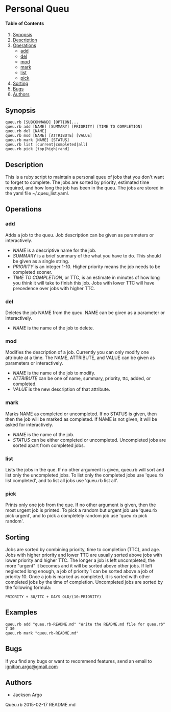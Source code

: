 Personal Queu
=============

#### Table of Contents
1. [Synopsis](#synopsis)
2. [Description](#desctiption)
3. [Operations](#operations)
    * [add](#add)
    * [del](#del)
    * [mod](#mod)
    * [mark](#mark)
    * [list](#list)
    * [pick](#pick)
4. [Sorting](#sorting)
5. [Bugs](#bugs)
6. [Authors](#authors)

## Synopsis
    queu.rb [SUBCOMMAND] [OPTION]...
    queu.rb add [NAME] [SUMMARY] [PRIORITY] [TIME TO COMPLETION]
    queu.rb del [NAME]
    queu.rb mod [NAME] [ATTRIBUTE] [VALUE]
    queu.rb mark [NAME] [STATUS]
    queu.rb list [current|completed|all]
    queu.rb pick [top|high|rand]

## Description

This is a ruby script to maintain a personal queu of jobs that you don't want 
to forget to complete. The jobs are sorted by priority, estimated time
required, and how long the job has been in the queu. The jobs are stored in the
yaml file ~/.queu\_list.yaml.

## Operations

### add

Adds a job to the queu. Job description can be given as parameters or 
interactively.

* *NAME* is a descriptive name for the job.
* *SUMMARY* is a brief summary of the what you have to do. This should be given
as a single string.
* *PRIORITY* is an integer 1-10. Higher priority means the job needs to be
completed sooner.
* *TIME TO COMPLETION*, or TTC, is an estimate in minutes of how long you think it will
take to finish this job. Jobs with lower TTC will have precedence over jobs
with higher TTC.

### del

Deletes the job NAME from the queu. NAME can be given as a parameter or
interactively.

* *NAME* is the name of the job to delete.

### mod

Modifies the description of a job. Currently you can only modify one
attribute at a time. The NAME, ATTRIBUTE, and VALUE can be given as
parameters or interactively.

* *NAME* is the name of the job to modify.
* *ATTRIBUTE* can be one of name, summary, priority, ttc, added, or
completed.
* *VALUE* is the new description of that attribute.

### mark

Marks NAME as completed or uncompleted. If no STATUS is given, then
then the job will be marked as completed. If NAME is not given, it will
be asked for interactively.

* *NAME* is the name of the job.
* *STATUS* can be either completed or uncompleted. Uncompleted jobs are sorted
apart from completed jobs.

### list

Lists the jobs in the que. If no other argument is given, queu.rb will
sort and list only the uncompleted jobs. To list only the completed
jobs use 'queu.rb list completed', and to list all jobs use
'queu.rb list all'.

### pick

Prints only one job from the que. If no other argument is given, then
the most urgent job is printed. To pick a random but urgent job use
'queu.rb pick urgent', and to pick a completely random job use
'queu.rb pick random'.

## Sorting

Jobs are sorted by combining priority, time to completion (TTC), and age.
Jobs with higher priority and lower TTC are usually sorted above jobs with
lower priority and higher TTC. The longer a job is left uncompleted, the
more "urgent" it becomes and it will be sorted above other jobs. If left
neglected long enough, a job of priority 1 can be sorted above a job of
priority 10. Once a job is marked as completed, it is sorted with other
completed jobs by the time of completion.
Uncompleted jobs are sorted by the following formula:

    PRIORITY + 30/TTC + DAYS OLD/(10-PRIORITY)

## Examples

    queu.rb add "queu.rb-README.md" "Write the README.md file for queu.rb" 7 30
    queu.rb mark "queu.rb-README.md"

## Bugs
If you find any bugs or want to recommend features, send an email to
ignition.argo@gmail.com

## Authors
* Jackson Argo

Queu.rb                            2015-02-17                         README.md

